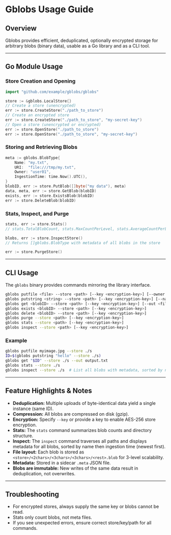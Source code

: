 # Gblobs Usage Guide

## Overview
Gblobs provides efficient, deduplicated, optionally encrypted storage for arbitrary blobs (binary data), usable as a Go library and as a CLI tool.

---

## Go Module Usage

### Store Creation and Opening
```go
import "github.com/example/gblobs/gblobs"

store := &gblobs.LocalStore{}
// Create a store (unencrypted)
err := store.CreateStore("./path_to_store")
// Create an encrypted store
err := store.CreateStore("./path_to_store", "my-secret-key")
// Open a store (unencrypted or encrypted)
err := store.OpenStore("./path_to_store")
err := store.OpenStore("./path_to_store", "my-secret-key")
```

### Storing and Retrieving Blobs
```go
meta := gblobs.BlobType{
    Name: "my.txt",
    URI:  "file:///tmp/my.txt",
    Owner: "user01",
    IngestionTime: time.Now().UTC(),
}
blobID, err := store.PutBlob([]byte("my data"), meta)
data, meta, err := store.GetBlob(blobID)
exists, err := store.ExistsBlob(blobID)
err := store.DeleteBlob(blobID)
```

### Stats, Inspect, and Purge
```go
stats, err := store.Stats()
// stats.TotalBlobCount, stats.MaxCountPerLevel, stats.AverageCountPerLevel

blobs, err := store.InspectStore()
// Returns []gblobs.BlobType with metadata of all blobs in the store

err := store.PurgeStore()
```

---

## CLI Usage

The `gblobs` binary provides commands mirroring the library interface.

```sh
gblobs putfile <file> --store <path> [--key <encryption-key>] [--owner <str>]
gblobs putstring <string> --store <path> [--key <encryption-key>] [--name <name>] [--owner <str>]
gblobs get <blobID> --store <path> [--key <encryption-key>] [--out <file>]
gblobs exists <blobID> --store <path> [--key <encryption-key>]
gblobs delete <blobID> --store <path> [--key <encryption-key>]
gblobs purge --store <path> [--key <encryption-key>]
gblobs stats --store <path> [--key <encryption-key>]
gblobs inspect --store <path> [--key <encryption-key>]
```

### Example
```sh
gblobs putfile myimage.jpg --store ./s
ID=$(gblobs putstring "hello" --store ./s)
gblobs get "$ID" --store ./s --out output.txt
gblobs stats --store ./s
gblobs inspect --store ./s  # List all blobs with metadata, sorted by name then ingestion time (newest first)
```

---

## Feature Highlights & Notes
- **Deduplication:** Multiple uploads of byte-identical data yield a single instance (same ID).
- **Compression:** All blobs are compressed on disk (gzip).
- **Encryption:** Specify `--key` or provide a key to enable AES-256 store encryption.
- **Stats:** The `stats` command summarizes blob counts and directory structure.
- **Inspect:** The `inspect` command traverses all paths and displays metadata for all blobs, sorted by name then ingestion time (newest first).
- **File layout:** Each blob is stored as `<store>/<2chars>/<3chars>/<3chars>/<rest>.blob` for 3-level scalability.
- **Metadata:** Stored in a sidecar `.meta` JSON file.
- **Blobs are immutable:** New writes of the same data result in deduplication, not overwrites.

---

## Troubleshooting
- For encrypted stores, always supply the same key or blobs cannot be read.
- Stats only count blobs, not meta files.
- If you see unexpected errors, ensure correct store/key/path for all commands.

